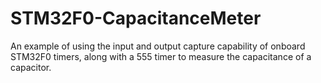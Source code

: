 # STM32F0-CapacitanceMeter
An example of using the input and output capture capability of onboard STM32F0 timers, along with a 555 timer to measure the capacitance of a capacitor.
